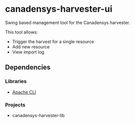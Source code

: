 canadensys-harvester-ui
=======================

Swing based management tool for the Canadensys harvester.

This tool allows:
* Trigger the harvest for a single resource
* Add new resource
* View import log


Dependencies
------------
### Libraries
* [Apache CLI](http://commons.apache.org/proper/commons-cli/)

### Projects
* canadensys-harvester-lib

